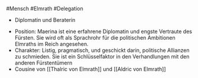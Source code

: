 #Mensch #Elmrath  #Delegation 

- Diplomatin und Beraterin
* Position: Maerina ist eine erfahrene Diplomatin und engste Vertraute des Fürsten. Sie wird oft als Sprachrohr für die politischen Ambitionen Elmraths im Reich angesehen.
* Charakter: Listig, pragmatisch, und geschickt darin, politische Allianzen zu schmieden. Sie ist ein Schlüsselfaktor in den Verhandlungen mit den anderen Fürstentümern
* Cousine von [[Thalric von Elmrath]] und [[Aldric von Elmrath]]